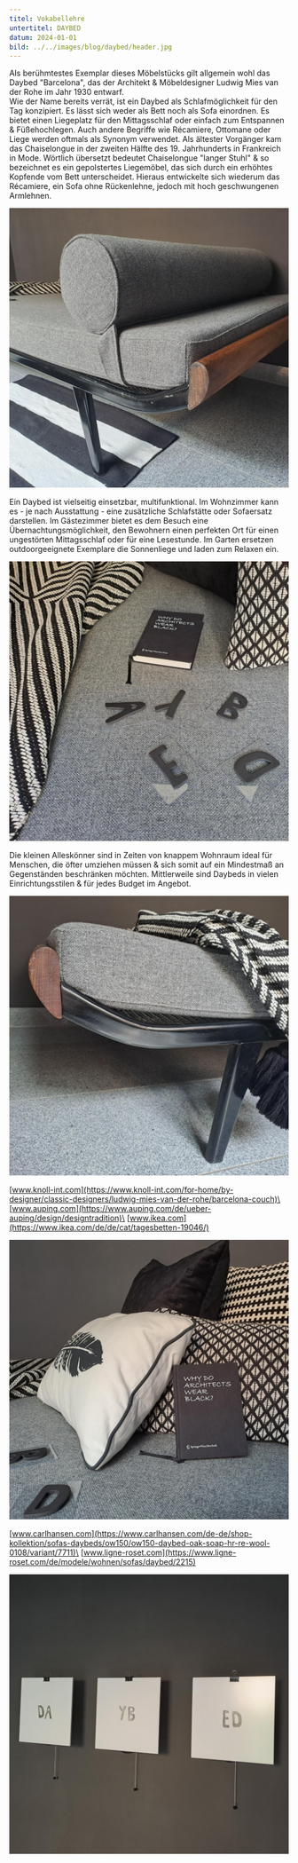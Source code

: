 ```yaml
---
titel: Vokabellehre
untertitel: DAYBED
datum: 2024-01-01
bild: ../../images/blog/daybed/header.jpg
---
```


Als berühmtestes Exemplar dieses Möbelstücks gilt allgemein wohl das Daybed "Barcelona", das der Architekt & Möbeldesigner Ludwig Mies van der Rohe im Jahr 1930 entwarf.\
Wie der Name bereits verrät, ist ein Daybed als Schlafmöglichkeit für den Tag konzipiert. Es lässt sich weder als Bett noch als Sofa einordnen. Es bietet einen Liegeplatz für den Mittagsschlaf oder einfach zum Entspannen & Füßehochlegen. Auch andere Begriffe wie Récamiere, Ottomane oder Liege werden oftmals als Synonym verwendet. Als ältester Vorgänger kam das Chaiselongue in der zweiten Hälfte des 19. Jahrhunderts in Frankreich in Mode. Wörtlich übersetzt bedeutet Chaiselongue "langer Stuhl" & so bezeichnet es ein gepolstertes Liegemöbel, das sich durch ein erhöhtes Kopfende vom Bett unterscheidet. Hieraus entwickelte sich wiederum das Récamiere, ein Sofa ohne Rückenlehne, jedoch mit hoch geschwungenen Armlehnen.

![Kopfende](../../images/blog/daybed/kopfende.jpg)

Ein Daybed ist vielseitig einsetzbar, multifunktional.
Im Wohnzimmer kann es - je nach Ausstattung - eine zusätzliche Schlafstätte oder Sofaersatz darstellen. Im Gästezimmer bietet es dem Besuch eine Übernachtungsmöglichkeit, den Bewohnern einen perfekten Ort für einen ungestörten Mittagsschlaf oder für eine Lesestunde. Im Garten ersetzen outdoorgeeignete Exemplare die Sonnenliege und laden zum Relaxen ein.

![Buchstaben auf Daybed](../../images/blog/daybed/buchstaben.jpg)

Die kleinen Alleskönner sind in Zeiten von knappem Wohnraum ideal für Menschen, die öfter umziehen müssen & sich somit auf ein Mindestmaß an Gegenständen beschränken möchten. Mittlerweile sind Daybeds in vielen Einrichtungsstilen & für jedes Budget im Angebot.

![Fußende](../../images/blog/daybed/fussende.jpg)

[www.knoll-int.com](https://www.knoll-int.com/for-home/by-designer/classic-designers/ludwig-mies-van-der-rohe/barcelona-couch)\
[www.auping.com](https://www.auping.com/de/ueber-auping/design/designtradition)\
[www.ikea.com](https://www.ikea.com/de/de/cat/tagesbetten-19046/)

![Kissen mit Buch](../../images/blog/daybed/kissen-mit-buch.jpg)

[www.carlhansen.com](https://www.carlhansen.com/de-de/shop-kollektion/sofas-daybeds/ow150/ow150-daybed-oak-soap-hr-re-wool-0108/variant/7711)\
[www.ligne-roset.com](https://www.ligne-roset.com/de/modele/wohnen/sofas/daybed/2215)

![Bilderlampen](../../images/blog/daybed/bilderlampen.jpg)
